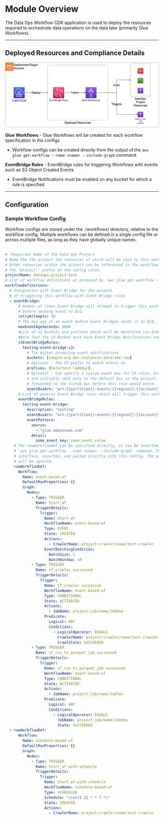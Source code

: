# Module Overview

The Data Ops Workflow CDK application is used to deploy the resources required to orchestrate data operations on the data lake (primarily Glue Workflows).

***

## Deployed Resources and Compliance Details

![dataops-workflow](../../../constructs/L3/dataops/dataops-workflow-l3-construct/docs/dataops-workflow.png)

**Glue Workflows** - Glue Workflows will be created for each workflow specification in the configs
  
* Workflow configs can be created directly from the output of the `aws glue get-workflow --name <name> --include-graph` command

**EventBridge Rules** - EventBridge rules for triggering Workflows with events such as S3 Object Created Events

* EventBridge Notifications must be enabled on any bucket for which a rule is specified

***

## Configuration

### Sample Workflow Config

Workflow configs are stored under the ./workflows/ directory, relative to the workflow config. Multiple workflows can be defined in a single config file or across multiple files, as long as they have globally unique names.

```yaml

# (Required) Name of the Data Ops Project
# Name the the project the resources of which will be used by this workflow.
# Other resources within the project can be referenced in the workflow config using
# the "project:" prefix on the config value.
projectName: dataops-project-test
# List of workflow definitions as produced by 'aws glue get-workflow --name <name> --include-graph'
workflowDefinitions:
  # Integration with Event Bridge for the purpose
  # of triggering this workflow with Event Bridge rules
  - eventBridge:
      # Number of times Event Bridge will attempt to trigger this workflow
      # before sending event to DLQ.
      retryAttempts: 10
      # The max age of an event before Event Bridges sends it to DLQ.
      maxEventAgeSeconds: 3600
      #List of s3 buckets and prefixes which will be monitored via EventBridge in order to trigger this workflow
      #Note that the S3 Bucket must have Event Bridge Notifications enabled.
      s3EventBridgeRules:
        testing-event-bridge-s3:
          # The bucket producing event notifications
          buckets: [sample-org-dev-instance1-datalake-raw]
          # Optional - The S3 prefix to match events on
          prefixes: [data/test-lambda/]
          # Optional - Can specify a custom event bus for S3 rules, but note that S3 EventBridge notifications
          # are initially sent only to the default bus in the account, and would need to be
          # forwarded to the custom bus before this rule would match.
          eventBusArn: "arn:{{partition}}:events:{{region}}:{{account}}:event-bus/some-custom-name"
      # List of generic Event Bridge rules which will trigger this workflow
      eventBridgeRules:
        testing-event-bridge:
          description: "testing"
          eventBusArn: "arn:{{partition}}:events:{{region}}:{{account}}:event-bus/some-custom-name"
          eventPattern:
            source:
              - "glue.amazonaws.com"
            detail:
              some_event_key: some_event_value
    # The rawWorkflowDef can be specified directly, or can be Json/Yaml representation of the output of the
    # 'aws glue get-workflow --name <name> --include-graph' command. This allows workflows to be created in the Glue
    # interface, exported, and pasted directly into this config. The parts of the command output which are not required
    # will be ignored.
    rawWorkflowDef:
      Workflow:
        Name: event-based-wf
        DefaultRunProperties: {}
        Graph:
          Nodes:
            - Type: TRIGGER
              Name: Start_wf
              TriggerDetails:
                Trigger:
                  Name: Start_wf
                  WorkflowName: event-based-wf
                  Type: EVENT
                  State: CREATED
                  Actions:
                    - CrawlerName: project:crawler/name/test-crawler
                  EventBatchingCondition:
                    BatchSize: 1
                    BatchWindow: 10
            - Type: TRIGGER
              Name: if_crawler_successed
              TriggerDetails:
                Trigger:
                  Name: if_crawler_successed
                  WorkflowName: event-based-wf
                  Type: CONDITIONAL
                  State: ACTIVATED
                  Actions:
                    - JobName: project:job/name/JobOne
                  Predicate:
                    Logical: ANY
                    Conditions:
                      - LogicalOperator: EQUALS
                        CrawlerName: project:crawler/name/test-crawler
                        CrawlState: SUCCEEDED
            - Type: TRIGGER
              Name: if_csv_to_parquet_job_successed
              TriggerDetails:
                Trigger:
                  Name: if_csv_to_parquet_job_successed
                  WorkflowName: event-based-wf
                  Type: CONDITIONAL
                  State: ACTIVATED
                  Actions:
                    - JobName: project:job/name/JobTwo
                  Predicate:
                    Logical: ANY
                    Conditions:
                      - LogicalOperator: EQUALS
                        JobName: project:job/name/JobOne
                        State: SUCCEEDED
  - rawWorkflowDef:
      Workflow:
        Name: schedule-based-wf
        DefaultRunProperties: {}
        Graph:
          Nodes:
            - Type: TRIGGER
              Name: Start_wf-with-schedule
              TriggerDetails:
                Trigger:
                  Name: Start_wf-with-schedule
                  WorkflowName: schedule-based-wf
                  Type: SCHEDULED
                  Schedule: "cron(5 12 * * ? *)"
                  State: CREATED
                  Actions:
                    - CrawlerName: project:crawler/name/test-crawler

```
